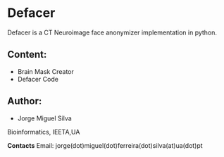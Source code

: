 # Defacer
Defacer is a CT Neuroimage face anonymizer implementation in python.

## Content:
- Brain Mask Creator 
- Defacer Code

## Author:

- Jorge Miguel Silva

Bioinformatics, IEETA,UA

**Contacts**
Email: jorge(dot)miguel(dot)ferreira(dot)silva(at)ua(dot)pt
